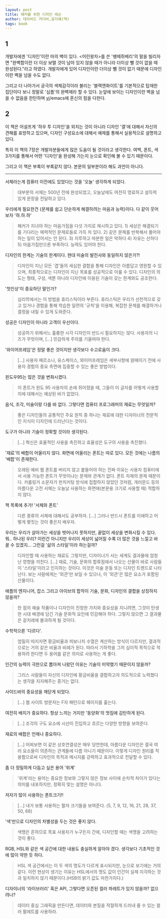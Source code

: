 ```yaml
---
layout: post
title: 해커를 위한 디자인 레슨
author: 데이비드 카다비,윤지혜(역)
tags: book
---
```


## 1
개발자에겐 '디자인'이란 마의 벽이 있다. <어린왕자>를 쓴 '쌩떼쥐베리'의 말을 빌리자면 "완벽함이란 더 이상 보탤 것이 남아 있지 않을 때가 아니라 더이상 뺄 것이 없을 때 완성된다."라고 하였다. 개발자에게 있어 디자인이란 더이상 뺄 것이 없기 때문에 디자인이란 벽을 넘을 수도 없다. 

그리고 더 나아가서 궁극의 색체감각이라 불리는 '블랙엔화이트'를 기본적으로 탑재한 집단이다 보니 정말로 '심플'의 완벽체라 할 수 있다. 눈앞에 보이는 디자인이란 벽을 넘을 수 없음을 한탄하며 [vi](http://technicaldifficulties.us/episodes/077-learning-vim-with-potatowire)/emacs에 혼신의 힘을 다한다.

## 2
이 책은 어설프게 '하우 투 디자인'을 외치는 것이 아니라 디자인 '결'에 대해서 자신의 견해를 표방하고 있으며, 디자인 구성요소에 대해서 예제를 통해서 실용적으로 설명하고 있다.

특히 이 책의 7장은 개발자분들에게 많은 도움이 될 것이라고 생각한다. 여백, 폰트, 색 3가지를 통해서 어떤 '디자인'을 완성해 가는지 눈으로 확인해 볼 수 있기 때문이다.

그리고 이 책은 부록이 부록같지 않다. 본문의 일부분이라 해도 과언이 아니다.

---

서체라는게 컴퓨터 이전에도 있었다는 것을 '오늘' 생각하게 되었다.
> 대부분의 서체는 500년 전에 완성되었고, 오늘날에도 여전히 명료하고 설득력 있게 문장을 전달하고 있다.

우리에게 필요한건 {문제를 쉽고 단순하게 해결하려는 마음과 능력}이다. 다 같이 웃어보자 '하.하.하'
> 해커가 지녀야 하는 마음가짐을 다섯 가지로 제시하고 있다. 1) 세상은 해결되기를 기다리는 매력적인 문제로들로 가득 차 있다. 2) 같은 문제를 반복해서 풀어야 하는 일이 있어서는 안 된다. 3) 지루하고 따분한 일은 악하다 4) 자유는 선하다 5) 마음가짐만으론 부족하다. 능력도 있어야 한다.

디자인의 한계는 기술의 한계이다. 현대 미술의 발전사와 동일하지 않은가?!
> 디자인이 지닌 모든 '겹'들의 세심한 결합을 통해 디자인은 아름답고 영원할 수 있으며, 최종적으로는 디자인이 지닌 목표를 성공적으로 이룰 수 있다. 디자인의 의도는 형태, 구성, 색뿐 아니라 디자인에 이용된 기술이 갖는 한계와도 공조한다.

'첫인상'이 중요하단 말인가?
> 심리학에서는 이 방법을 휴리스틱이라 부른다. 휴리스틱은 우리가 선천적으로 갖고 있거나 경험을 통해 학습한 일련의 '규칙'을 이용해, 복잡한 문제를 해결하거나 결정을 내릴 수 있게 도와준다.

성공은 디자인이 아니라 고객이 우선이다.
> 성공하기 위해서느 훌륭한 시각 디자인이 반드시 필요하지는 않다. 사용자의 니즈가 무엇이며, [...] 민감하게 주의를 기울여야 한다.

'와이어프레임'은 정말 좋은 것이지만 생각보다 수고로움이 크다.
> [...] 사용자 페르소나, 유스케이스, 와이어프레임은 세부사항에 얽매이기 전에 사용자 경험의 중요 측면에 집중할 수 있는 좋은 방법이다.

윈도우95는 많은 것을 변화시켰다.
> 이 폰트가 윈도 95 사용자의 손에 쥐어졌을 때, 그들이 이 글자를 어떻게 사용할지에 대해서는 예상된 바가 없었다.

음식, 조각, 미술이랑 다를 바 없다. 그렇다면 컴퓨터 프로그래머의 재료는 무엇일까?
> 좋은 디자인들의 공통적인 주요 원칙 중 하나는 재료에 대한 디자이너의 전문적인 지식이 디자인에 드러난다는 것이다.

도구가 아니라 기술이 정확할 것이라 생각된다.
> [...] 혁신은 효율적인 사용을 촉진하고 효율성은 도구의 사용을 촉진했다.

'재료'의 배합이 어울리지 않다. 화면에 어울리는 폰트는 따로 있다. 모든 것에는 나름의 '배합'이 존재한다.
> 오래된 예비 웹 폰트를 버리지 않고 붙들어야 하는 진짜 이유는 사용자 컴퓨터에서 사용 가능한 폰트가 무엇이냐는 문제와 관계가 없다. 폰트 자체의 문제 때문이다. 카롤링거 소문자가 펀치커팅 방식에 접합하지 않았던 것처럼, 개러몬드 등의 아름다운 고전 서체는 오늘날 사용하는 화면에(본문용 크기로 사용할 때) 적합하지 않다.

책 목록에 추가! '서체와 폰트'
> 다른 종류의 서체에 대해서도 공부하자. [...] 그러나 반드시 폰트를 이애하고 어떻게 짲짓는 것이 좋은지 배우자. 

우리는 우리가 살아가는 세상을 벗어나지 못하지만, 끝없이 세상을 변화시킬 수 있다. 뭐.. 하나된 우리? 이런건 아니지만 우리이 세상이 넓어질 수록 더 많은 것을 느낄고 바꿀 수 있겠지... 그런걸 '삶의 스타일'이라 하는걸까?
> 디자인할 때 사용하는 재료도 그렇지만, 디자이너가 사는 세계도 결과물에 엄청난 영향을 끼친다. [...] 재료, 기술, 문화의 합류점에서 나오는 산물이 바로 사람들이  '스타일'이라고 인지하는 것이다. 이것은 미술 운동 또는 디자인 트렌드로 나타난다. 보는 사람에게는 '외관'만 보일 수 있으나, 이 '외관'은 많은 요소가 포함된 산물이다.

애플의 엔지니어, 잡스 그리고 아이브의 합작이 기술, 문화, 디자인의 결합을 상징하지 않을까?
> 한 점의 예술 작품이나 디자인이 진정한 가치와 중요성을 지니려면, 그것이 탄생한 시대 배경에 담긴 기술 문화적 요인에 민감해야 하다. 그렇지 않으면 그 결과물은 겉치레에 불과하게 될 것이다.

수학적으론 '다르다'.
> 엄밀히 따지자면 황금비율과 피보나치 수열은 계산하는 방식이 다르지만, 결과적으로는 거의 같은 비율과 비례가 된다. 따라서 기하학을 그저 심미적 목적으로 적용하려 한다면 두 용어를 같은 의미로 사용하는 게 좋다.

인간의 능력이 극한으로 뽑아져 나왔던 이유는 기술이 미약했기 때문이지 않을까?
> 그리스 사람들이 자신의 디자인에 황금비율을 결합하고자 의도적으로 노력했다는 생각을 지지해주는 증거는 없다.

사이드바의 중요성을 깨닫게 되었다.
> [...] 웹 사이트 방문자는 F자 패턴으로 페이지를 훑는다.

여전히 배치가 중요하다. 항상 느끼는 거지만 '동양화'의 멋짐에 감탄하게 된다.
> [...] 조각의 구도 요소에 시선이 진입하고 흐르는 다양한 방향을 보여준다.

재료의 배합은 언제나 중요하다.
> [...] 어찌보면 이 같은 상호연결성은 매우 당연한데, 아름다운 디자인은 결국 여러 요소들이 의존하는 관계들에 다름 아니기 때문이다. 이렇게 디자인 원리를 적용함으로써 디자인의 목적과 메시지를 강력하고 효과적으로 전달할 수 있다.

좀 더 정밀하게 다듬고 싶은 용어 '위계'
> '위계'라는 용어는 중요한 정보와 그렇지 않은 정보 사이에 순차적 차이가 있다는 의미를 내포하지만, 정확히 맞는 설명은 아니다. 

저자가 많이 사용하는 폰트크기!! 
> [...] 내가 보통 사용하는 활자 크기들을 보여준다. (5, 7, 9, 12, 16, 21, 28, 37, 50, 68)

'색'만으로 디자인의 차별성을 두는 것은 좋지 않다.
> 색맹은 흔하므로 목표 사용자가 누구든지 간에, 디자인할 때는 색맹을 고려하는 것이 좋다.

RGB, HSL와 같은 색 공간에 대한 내용도 충실하게 알아야 겠다. 생각보다 기초적인 것에 많이 약한 듯 하다.
> HSL 색 공간에서는 이 두 색의 명도가 다르게 표시되지만, 눈으로 보기에는 거의 같다. 이런 현상이 생기는 이유는 HSL에서의 명도 값이 인간이 실제 지각하는 것과 일치하지 않기 때문이다.(HSB의 밝기 값도 마찬가지다.)

디자이너의 '라이브러리' 혹은 API, 그렇다면 오픈된 컬러 파레트가 있지 않을까? 없으려나?
> 데이터 중심 그래픽을 만든다면, 데이터와 본질을 적절하게 드러내 줄 수 있는 컬러 팔레트를 사용하라.

